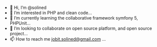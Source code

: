 - 👋 Hi, I’m @solined
- 👀 I’m interested in PHP and clean code...
- 🌱 I’m currently learning the collaborative framework symfony 5, PHPUnit...
- 💞️ I’m looking to collaborate on open source platform, and open source project...
- 📫 How to reach me jobit.solined@gmail.com
...

<!---
solined/solined is a ✨ special ✨ repository because its `README.md` (this file) appears on your GitHub profile.
You can click the Preview link to take a look at your changes.
--->
